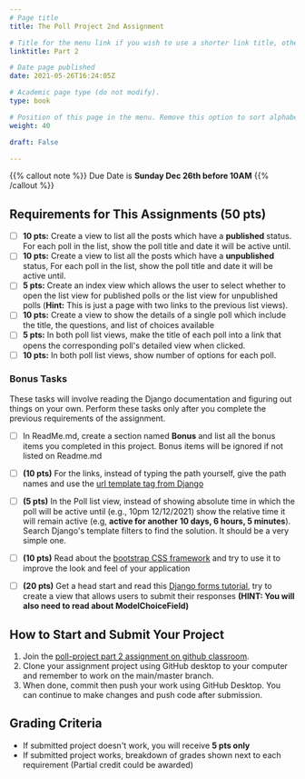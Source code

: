 ```yaml
---
# Page title
title: The Poll Project 2nd Assignment

# Title for the menu link if you wish to use a shorter link title, otherwise remove this option.
linktitle: Part 2

# Date page published
date: 2021-05-26T16:24:05Z

# Academic page type (do not modify).
type: book

# Position of this page in the menu. Remove this option to sort alphabetically.
weight: 40

draft: False

---
```


{{% callout note %}}
Due Date is <strong>Sunday Dec 26th before 10AM</strong>
{{% /callout %}}

## Requirements for This Assignments (50 pts)

- [ ] **10 pts:** Create a view to list all the posts which have a **published** status. For each poll in the list, show the poll title and date it will be active until.
- [ ] **10 pts:** Create a view to list all the posts which have a **unpublished** status,  For each poll in the list, show the poll title and date it will be active until.
- [ ] **5 pts:** Create an index view which allows the user to select whether to open the list view for published polls or the list view for unpublished polls (**Hint:** This is just a page with two links to the previous list views).
- [ ] **10 pts:** Create a view to show the details of a single poll which include the title, the questions, and list of choices available
- [ ] **5 pts:** In both poll list views, make the title of each poll into a link that opens the corresponding poll's detailed view when clicked.
- [ ] **10 pts:** In both poll list views, show number of options for each poll.

### Bonus Tasks

These tasks will involve reading the Django documentation and figuring out things on your own. Perform these tasks only after you complete the previous requirements of the assignment.

- [ ] In ReadMe.md, create a section named **Bonus** and list all the bonus items you completed in this project. Bonus items will be ignored if not listed on Readme.md
- [ ] **(10 pts)** For the links, instead of typing the path yourself, give the path names and use the [url template tag from Django](https://docs.djangoproject.com/en/3.2/ref/templates/builtins/#url)
- [ ] **(5 pts)** In the Poll list view, instead of showing absolute time in which the poll will be active until (e.g., 10pm 12/12/2021) show the relative time it will remain active (e.g, **active for another 10 days, 6 hours, 5 minutes**). Search Django's template filters to find the solution. It should be a very simple one. 
- [ ] **(10 pts)** Read about the [bootstrap CSS framework](https://getbootstrap.com/docs/5.0/getting-started/introduction/) and try to use it to improve the look and feel of your application
- [ ] **(20 pts)** Get a head start and read this [Django forms tutorial](https://developer.mozilla.org/en-US/docs/Learn/Server-side/Django/Forms), try to create a view that allows users to submit their responses **(HINT: You will also need to read about ModelChoiceField)**


## How to Start and Submit Your Project

1. Join the [poll-project part 2 assignment on github classroom](https://classroom.github.com/a/oEFiaoXL).
2. Clone your assignment project using GitHub desktop to your computer and remember to work on the main/master branch.
3. When done, commit then push your work using GitHub Desktop. You can continue to make changes and push code after submission.

## Grading Criteria

- If submitted project doesn't work, you will receive **5 pts only**
- If submitted project works, breakdown of grades shown next to each requirement (Partial credit could be awarded)